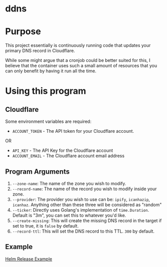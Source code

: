 # ddns

# Purpose

This project essentially is continuously running code that updates your primary DNS record in Cloudflare.

While some might argue that a cronjob could be better suited for this, I believe that the container uses such a small amount of resources
that you can only benefit by having it run all the time.

# Using this program

## Cloudflare

Some environment variables are required:

* `ACCOUNT_TOKEN` - The API token for your Cloudflare account.

OR

* `API_KEY` - The API Key for the Cloudflare account
* `ACCOUNT_EMAIL` - The Cloudflare account email address

## Program Arguments

1. `--zone-name`: The name of the zone you wish to modify.
2. `--record-name`: The name of the record you wish to modify inside your zone.
3. `--provider`: The provider you wish to use can be: `ipify`, `icanhazip`, `icanhaz`. Anything other than these three will be considered as "random"
4. `--ticker`: Directly uses Golang's implementation of `time.Duration`. Default is "3m", you can set this to whatever you'd like.
5. `--create-missing`: This will create the missing DNS record in the target if set to true, it is `false` by default.
6. `--record-ttl`: This will set the DNS record to this TTL. `300` by default.

## Example

[Helm Release Example](https://github.com/larivierec/home-cluster/blob/main/kubernetes/main/apps/networking/ddns/app/helm-release.yaml)